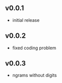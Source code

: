 ## v0.0.1

* initial release

## v0.0.2

* fixed coding problem

## v0.0.3

* ngrams without digits

